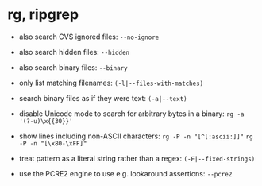 # rg, ripgrep

- also search CVS ignored files:
`--no-ignore`

- also search hidden files:
`--hidden`

- also search binary files:
`--binary`

- only list matching filenames:
`(-l|--files-with-matches)`

- search binary files as if they were text:
`(-a|--text)`

- disable Unicode mode to search for arbitrary bytes in a binary:
`rg -a '(?-u)\x{{30}}'`

- show lines including non-ASCII characters:
`rg -P -n "[^[:ascii:]]"`
`rg -P -n "[\x80-\xFF]"`

- treat pattern as a literal string rather than a regex:
`(-F|--fixed-strings)`

- use the PCRE2 engine to use e.g. lookaround assertions:
`--pcre2`

